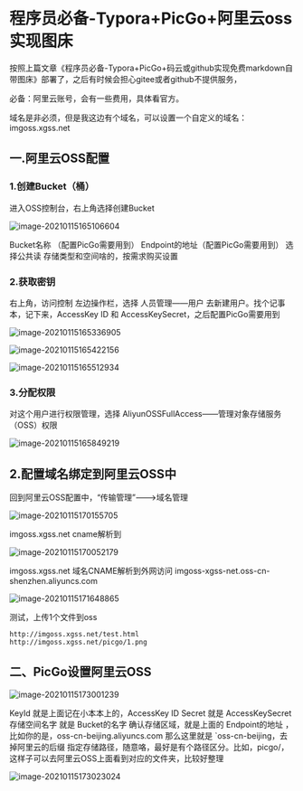 # 程序员必备-Typora+PicGo+阿里云oss实现图床

按照上篇文章《程序员必备-Typora+PicGo+码云或github实现免费markdown自带图床》部署了，之后有时候会担心gitee或者github不提供服务，

必备：阿里云账号，会有一些费用，具体看官方。

域名是非必须，但是我这边有个域名，可以设置一个自定义的域名： imgoss.xgss.net



## 一.阿里云OSS配置

### 1.创建Bucket（桶）

进入OSS控制台，右上角选择创建Bucket

![image-20210115165106604](https://gitee.com/funet8/blogimage/raw/master/picgo/image-20210115165106604.png)

Bucket名称 （配置PicGo需要用到）
Endpoint的地址（配置PicGo需要用到）
选择公共读
存储类型和空间啥的，按需求购买设置

### 2.获取密钥

右上角，访问控制 左边操作栏，选择 人员管理——用户 去新建用户。找个记事本，记下来，AccessKey ID 和 AccessKeySecret，之后配置PicGo需要用到

![image-20210115165336905](https://gitee.com/funet8/blogimage/raw/master/picgo/image-20210115165336905.png)

![image-20210115165422156](https://gitee.com/funet8/blogimage/raw/master/picgo/image-20210115165422156.png)

![image-20210115165512934](https://gitee.com/funet8/blogimage/raw/master/picgo/image-20210115165512934.png)

### 3.分配权限

对这个用户进行权限管理，选择 AliyunOSSFullAccess——管理对象存储服务（OSS）权限

![image-20210115165849219](https://gitee.com/funet8/blogimage/raw/master/picgo/image-20210115165849219.png)

## 2.配置域名绑定到阿里云OSS中

回到阿里云OSS配置中，“传输管理”--->域名管理

![image-20210115170155705](https://gitee.com/funet8/blogimage/raw/master/picgo/image-20210115170155705.png)

imgoss.xgss.net cname解析到

![image-20210115170052179](https://gitee.com/funet8/blogimage/raw/master/picgo/image-20210115170052179.png)



imgoss.xgss.net 域名CNAME解析到外网访问 imgoss-xgss-net.oss-cn-shenzhen.aliyuncs.com

![image-20210115171648865](https://gitee.com/funet8/blogimage/raw/master/picgo/image-20210115171648865.png)



测试，上传1个文件到oss

```
http://imgoss.xgss.net/test.html 
http://imgoss.xgss.net/picgo/1.png
```



## 二、PicGo设置阿里云OSS

![image-20210115173001239](https://gitee.com/funet8/blogimage/raw/master/picgo/image-20210115173001239.png)

KeyId 就是上面记在小本本上的，AccessKey ID
Secret 就是 AccessKeySecret
存储空间名字 就是 Bucket的名字
确认存储区域，就是上面的 Endpoint的地址 ，比如你的是，oss-cn-beijing.aliyuncs.com 那么这里就是 `oss-cn-beijing，去掉阿里云的后缀
指定存储路径，随意咯，最好是有个路径区分。比如，picgo/，这样子可以去阿里云OSS上面看到对应的文件夹，比较好整理

![image-20210115173023024](http://imgoss.xgss.net/picgo/header.jpg)



